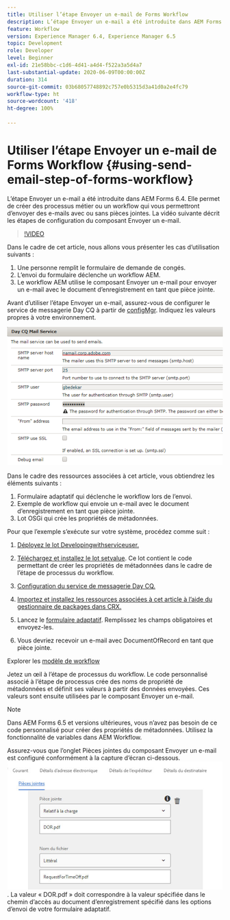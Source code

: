 ```yaml
---
title: Utiliser l’étape Envoyer un e-mail de Forms Workflow
description: L’étape Envoyer un e-mail a été introduite dans AEM Forms 6.4. Elle permet de créer des processus métier ou un workflow qui vous permettront d’envoyer des e-mails avec ou sans pièces jointes. La vidéo suivante décrit les étapes de configuration du composant Envoyer un e-mail.
feature: Workflow
version: Experience Manager 6.4, Experience Manager 6.5
topic: Development
role: Developer
level: Beginner
exl-id: 21e58bbc-c1d6-4d41-a4d4-f522a3a5d4a7
last-substantial-update: 2020-06-09T00:00:00Z
duration: 314
source-git-commit: 03b68057748892c757e0b5315d3a41d0a2e4fc79
workflow-type: ht
source-wordcount: '418'
ht-degree: 100%

---
```


# Utiliser l’étape Envoyer un e-mail de Forms Workflow {#using-send-email-step-of-forms-workflow}

L’étape Envoyer un e-mail a été introduite dans AEM Forms 6.4. Elle permet de créer des processus métier ou un workflow qui vous permettront d’envoyer des e-mails avec ou sans pièces jointes. La vidéo suivante décrit les étapes de configuration du composant Envoyer un e-mail.

>[!VIDEO](https://video.tv.adobe.com/v/21499?quality=12&learn=on)

Dans le cadre de cet article, nous allons vous présenter les cas d’utilisation suivants :

1. Une personne remplit le formulaire de demande de congés.
1. L’envoi du formulaire déclenche un workflow AEM.
1. Le workflow AEM utilise le composant Envoyer un e-mail pour envoyer un e-mail avec le document d’enregistrement en tant que pièce jointe.

Avant d’utiliser l’étape Envoyer un e-mail, assurez-vous de configurer le service de messagerie Day CQ à partir de [configMgr](http://localhost:4502/system/console/configMgr). Indiquez les valeurs propres à votre environnement.

![Configuration du service de messagerie Day CQ.](assets/mailservice.png)

Dans le cadre des ressources associées à cet article, vous obtiendrez les éléments suivants :

1. Formulaire adaptatif qui déclenche le workflow lors de l’envoi.
1. Exemple de workflow qui envoie un e-mail avec le document d’enregistrement en tant que pièce jointe.
1. Lot OSGi qui crée les propriétés de métadonnées.

Pour que l’exemple s’exécute sur votre système, procédez comme suit :

1. [Déployez le lot Developingwithserviceuser.](/help/forms/assets/common-osgi-bundles/DevelopingWithServiceUser.jar)

1. [Téléchargez et installez le lot setvalue](/help/forms/assets/common-osgi-bundles/SetValueApp.core-1.0-SNAPSHOT.jar). Ce lot contient le code permettant de créer les propriétés de métadonnées dans le cadre de l’étape de processus du workflow.
1. [Configuration du service de messagerie Day CQ.](https://helpx.adobe.com/fr/experience-manager/6-5/sites/administering/using/notification.html)
1. [Importez et installez les ressources associées à cet article à l’aide du gestionnaire de packages dans CRX.](assets/emaildoraemformskt.zip)
1. Lancez le [formulaire adaptatif](http://localhost:4502/content/dam/formsanddocuments/helpx/timeoffrequestform/jcr:content?wcmmode=disabled). Remplissez les champs obligatoires et envoyez-les.
1. Vous devriez recevoir un e-mail avec DocumentOfRecord en tant que pièce jointe.

Explorer les [modèle de workflow](http://localhost:4502/editor.html/conf/global/settings/workflow/models/emaildor.html)

Jetez un œil à l’étape de processus du workflow. Le code personnalisé associé à l’étape de processus crée des noms de propriété de métadonnées et définit ses valeurs à partir des données envoyées. Ces valeurs sont ensuite utilisées par le composant Envoyer un e-mail.

>[!NOTE]
>
>Dans AEM Forms 6.5 et versions ultérieures, vous n’avez pas besoin de ce code personnalisé pour créer des propriétés de métadonnées. Utilisez la fonctionnalité de variables dans AEM Workflow.

Assurez-vous que l’onglet Pièces jointes du composant Envoyer un e-mail est configuré conformément à la capture d’écran ci-dessous.
![Onglet Pièces jointes du composant Envoyer un e-mail](assets/sendemailcomponentconfigure.jpg). La valeur « DOR.pdf » doit correspondre à la valeur spécifiée dans le chemin d’accès au document d’enregistrement spécifié dans les options d’envoi de votre formulaire adaptatif.
